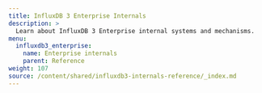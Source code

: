 ```yaml
---
title: InfluxDB 3 Enterprise Internals
description: >
  Learn about InfluxDB 3 Enterprise internal systems and mechanisms.
menu:
  influxdb3_enterprise:
    name: Enterprise internals
    parent: Reference
weight: 107
source: /content/shared/influxdb3-internals-reference/_index.md
---
```


<!--
The content for this page is at
// SOURCE /shared/influxdb3-internals-reference/_index.md
->